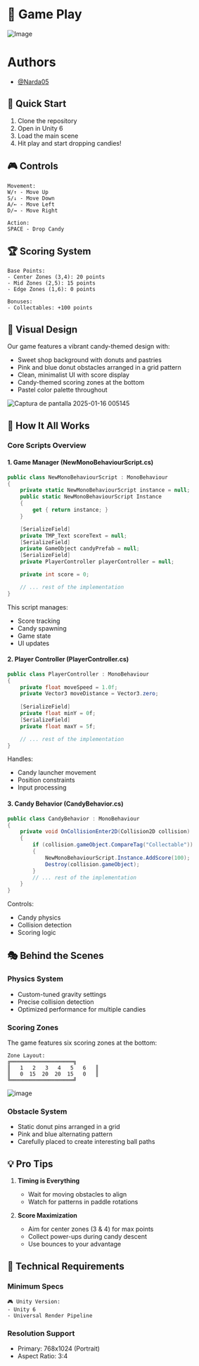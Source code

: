 # 🚀 Game Play
![Image](https://github.com/user-attachments/assets/e5ec8a25-9414-499a-b1ee-d76610150885)

# Authors
- [@Narda05](https://github.com/Narda05)

## 🚀 Quick Start

1. Clone the repository
2. Open in Unity 6
3. Load the main scene
4. Hit play and start dropping candies!

## 🎮 Controls

```
Movement:
W/↑ - Move Up
S/↓ - Move Down
A/← - Move Left
D/→ - Move Right

Action:
SPACE - Drop Candy
```

## 🏆 Scoring System

```
Base Points:
- Center Zones (3,4): 20 points
- Mid Zones (2,5): 15 points
- Edge Zones (1,6): 0 points

Bonuses:
- Collectables: +100 points
```
## 🎨 Visual Design

Our game features a vibrant candy-themed design with:

- Sweet shop background with donuts and pastries
- Pink and blue donut obstacles arranged in a grid pattern
- Clean, minimalist UI with score display
- Candy-themed scoring zones at the bottom
- Pastel color palette throughout

![Captura de pantalla 2025-01-16 005145](https://github.com/user-attachments/assets/662f053e-6822-4a2a-82c3-90dbcebc926f)

## 🔧 How It All Works

### Core Scripts Overview

#### 1. Game Manager (NewMonoBehaviourScript.cs)
```csharp
public class NewMonoBehaviourScript : MonoBehaviour
{
    private static NewMonoBehaviourScript instance = null;  
    public static NewMonoBehaviourScript Instance
    {
        get { return instance; }
    }

    [SerializeField]
    private TMP_Text scoreText = null;
    [SerializeField]
    private GameObject candyPrefab = null;
    [SerializeField]
    private PlayerController playerController = null;

    private int score = 0;

    // ... rest of the implementation
}
```
This script manages:
- Score tracking
- Candy spawning
- Game state
- UI updates

#### 2. Player Controller (PlayerController.cs)
```csharp
public class PlayerController : MonoBehaviour
{
    private float moveSpeed = 1.0f;
    private Vector3 moveDistance = Vector3.zero;
    
    [SerializeField]
    private float minY = 0f;
    [SerializeField]
    private float maxY = 5f;

    // ... rest of the implementation
}
```
Handles:
- Candy launcher movement
- Position constraints
- Input processing

#### 3. Candy Behavior (CandyBehavior.cs)
```csharp
public class CandyBehavior : MonoBehaviour
{
    private void OnCollisionEnter2D(Collision2D collision)
    {
        if (collision.gameObject.CompareTag("Collectable"))
        {
            NewMonoBehaviourScript.Instance.AddScore(100);
            Destroy(collision.gameObject);
        }
        // ... rest of the implementation
    }
}
```
Controls:
- Candy physics
- Collision detection
- Scoring logic

## 🎭 Behind the Scenes

### Physics System
- Custom-tuned gravity settings
- Precise collision detection
- Optimized performance for multiple candies

### Scoring Zones
The game features six scoring zones at the bottom:
```
Zone Layout:
╔════════════════════╗
║   1   2   3   4   5   6   ║
║   0  15  20  20  15   0   ║
╚════════════════════╝
```
![image](https://github.com/user-attachments/assets/02f88842-82a7-4288-8fba-ed6cbdce3f5d)



### Obstacle System
- Static donut pins arranged in a grid
- Pink and blue alternating pattern
- Carefully placed to create interesting ball paths

## 💡 Pro Tips

1. **Timing is Everything**
   - Wait for moving obstacles to align
   - Watch for patterns in paddle rotations

2. **Score Maximization**
   - Aim for center zones (3 & 4) for max points
   - Collect power-ups during candy descent
   - Use bounces to your advantage



## 🔧 Technical Requirements

### Minimum Specs
```
🎮 Unity Version:
- Unity 6 
- Universal Render Pipeline
```




### Resolution Support
- Primary: 768x1024 (Portrait)
- Aspect Ratio: 3:4



